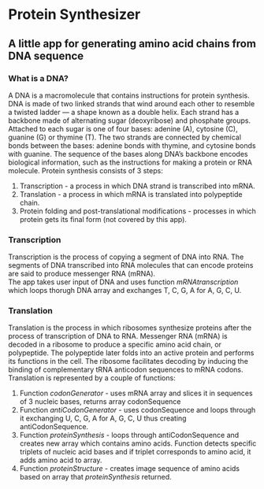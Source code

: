 # Protein Synthesizer
## A little app for generating amino acid chains from DNA sequence
### What is a DNA?
A DNA is a macromolecule that contains instructions for protein synthesis. DNA is made of two linked strands that wind around each other to resemble a twisted ladder — a shape known as a double helix. Each strand has a backbone made of alternating sugar (deoxyribose) and phosphate groups. Attached to each sugar is one of four bases: adenine (A), cytosine (C), guanine (G) or thymine (T). The two strands are connected by chemical bonds between the bases: adenine bonds with thymine, and cytosine bonds with guanine. The sequence of the bases along DNA’s backbone encodes biological information, such as the instructions for making a protein or RNA molecule.
Protein synthesis consists of 3 steps:
1. Transcription - a process in which DNA strand is transcribed into mRNA.
2. Translation - a process in which mRNA is translated into polypeptide chain.
3. Protein folding and post-translational modifications - processes in which protein gets its final form (not covered by this app).
### Transcription
Transcription is the process of copying a segment of DNA into RNA. The segments of DNA transcribed into RNA molecules that can encode proteins are said to produce messenger RNA (mRNA).<br>
The app takes user input of DNA and uses function *mRNAtranscription* which loops thorugh DNA array and exchanges T, C, G, A for A, G, C, U.
### Translation
Translation is the process in which ribosomes synthesize proteins after the process of transcription of DNA to RNA. Messenger RNA (mRNA) is decoded in a ribosome to produce a specific amino acid chain, or polypeptide. The polypeptide later folds into an active protein and performs its functions in the cell. The ribosome facilitates decoding by inducing the binding of complementary tRNA anticodon sequences to mRNA codons.
Translation is represented by a couple of functions:
1. Function *codonGenerator* - uses mRNA array and slices it in sequences of 3 nucleic bases, returns array codonSequence
2. Function *antiCodonGenerator* - uses codonSequence and loops through it exchanging U, C, G, A for A, G, C, U thus creating antiCodonSequence.
3. Function *proteinSynthesis* - loops through antiCodonSequence and creates new array which contains amino acids. Function detects specific triplets of nucleic acid bases and if triplet corresponds to amino acid, it adds amino acid to array.
4. Function *proteinStructure* - creates image sequence of amino acids based on array that *proteinSynthesis* returned.
